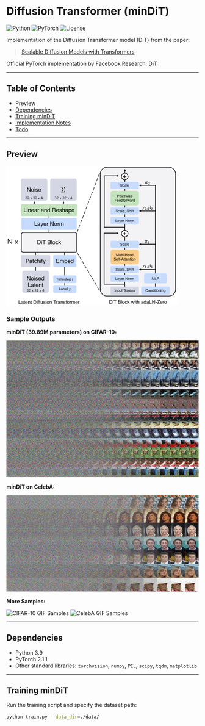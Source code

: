 # Diffusion Transformer (minDiT)

[![Python](https://img.shields.io/badge/python-3.9-blue)](https://www.python.org/)
[![PyTorch](https://img.shields.io/badge/pytorch-2.1.1-red)](https://pytorch.org/)
[![License](https://img.shields.io/badge/license-MIT-green)](./LICENSE)

Implementation of the Diffusion Transformer model (DiT) from the paper:

> [Scalable Diffusion Models with Transformers](https://arxiv.org/abs/2212.09748)

Official PyTorch implementation by Facebook Research: [DiT](https://github.com/facebookresearch/DiT)

---

## Table of Contents

- [Preview](#preview)
- [Dependencies](#dependencies)
- [Training minDiT](#training-mindit)
- [Implementation Notes](#implementation-notes)
- [Todo](#todo)

---

## Preview

<img src="./img/latent_DiT.png" width="450px" alt="DiT Architecture" />

### Sample Outputs

**minDiT (39.89M parameters) on CIFAR-10:**

<img src="./img/ditcifar.png" width="550px" alt="CIFAR-10 Samples" />

**minDiT on CelebA:**

<img src="./img/ditceleba64.png" width="650px" alt="CelebA Samples" />

**More Samples:**

<img src="./img/minditcifar.gif" width="650px" alt="CIFAR-10 GIF Samples" />
<img src="./img/minditceleba64.gif" width="550px" alt="CelebA GIF Samples" />

---

## Dependencies

- Python 3.9
- PyTorch 2.1.1
- Other standard libraries: `torchvision`, `numpy`, `PIL`, `scipy`, `tqdm`, `matplotlib`

---

## Training minDiT

Run the training script and specify the dataset path:

```bash
python train.py --data_dir=./data/
